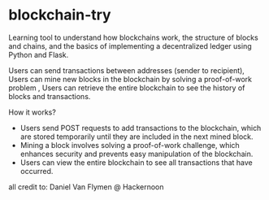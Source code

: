 # blockchain-try
Learning tool to understand how blockchains work, the structure of blocks and chains, and the basics of implementing a decentralized ledger using Python and Flask.

Users can send transactions between addresses (sender to recipient), Users can mine new blocks in the blockchain by solving a proof-of-work problem , Users can retrieve the entire blockchain to see the history of blocks and transactions.

How it works? 

- Users send POST requests to add transactions to the blockchain, which are stored temporarily until they are included in the next mined block.
- Mining a block involves solving a proof-of-work challenge, which enhances security and prevents easy manipulation of the blockchain.
- Users can view the entire blockchain to see all transactions that have occurred.

all credit to: Daniel Van Flymen @ Hackernoon 
